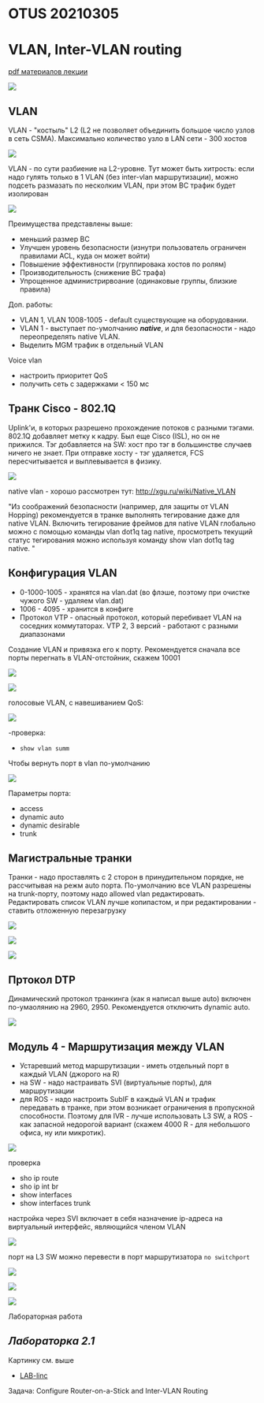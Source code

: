 # OTUS 20210305
# VLAN, Inter-VLAN routing

[pdf материалов лекции](OTUS_2_VLAN_20210305.pdf)

![](pictures/01.jpg)

## VLAN
VLAN - "костыль" L2 (L2 не позволяет объединить большое число узлов в сеть CSMA). Максимально количество узло в LAN сети - 300 хостов

![](pictures/02.jpg)

VLAN - по сути разбиение на L2-уровне. Тут может быть хитрость: если надо гулять только в 1 VLAN (без inter-vlan маршрутизации), можно подсеть размазать по несколким VLAN, при этом BC трафик будет изолирован

![](pictures/03.jpg)

Преимущества представлены выше:
- меньший размер BC
- Улучшен уровень безопасности (изнутри пользователь ограничен правилами ACL, куда он может войти)
- Повышение эффективности (группировака хостов по ролям)
- Производительность (снижение BC трафа)
- Упрощенное администрирвоание (одинаковые группы, близкие правила)

Доп. работы:
- VLAN 1, VLAN 1008-1005 - default существующие на оборудовании. 
- VLAN 1 - выступает по-умолчанию ___native___, и для безопасности - надо переопределять native VLAN.
- Выделить MGM трафик в отдельный VLAN

Voice vlan
- настроить приоритет QoS
- получить сеть с задержками < 150 мс

## Транк Cisco - 802.1Q
Uplink'и, в которых разрешено прохождение потоков с разными тэгами. 802.1Q добавляет метку к кадру. Был еще Cisco (ISL), но он не прижился. Тэг добавляется на SW: хост про тэг в большинстве случаев ничего не знает. При отправке хосту - тэг удаляется, FCS пересчитывается и выплевывается в физику.

![](pictures/04.jpg)

native vlan - хорошо рассмотрен тут: http://xgu.ru/wiki/Native_VLAN

"Из соображений безопасности (например, для защиты от VLAN Hopping) рекомендуется в транке выполнять тегирование даже для native VLAN. Включить тегирование фреймов для native VLAN глобально можно с помощью команды vlan dot1q tag native, просмотреть текущий статус тегирования можно используя команду show vlan dot1q tag native. "

## Конфигурация VLAN
- 0-1000-1005 - хранятся на vlan.dat (во флэше, поэтому при очистке чужого SW - удаляем vlan.dat)
- 1006 - 4095 - хранится в конфиге 
- Протокол VTP - опасный протокол, который перебивает VLAN на соседних коммутаторах. VTP 2, 3 версий - работают с разными диапазонами

Создание VLAN и привязка его к порту. Рекомендуется сначала все порты перегнать в VLAN-отстойник, скажем 10001

![](pictures/05.jpg)

![](pictures/06.jpg)

голосовые VLAN, с навешиванием QoS:

![](pictures/07.jpg)

-проверка:
- ```show vlan summ```

Чтобы вернуть порт в vlan по-умолчанию

![](pictures/08.jpg)

Параметры порта:
- access
- dynamic auto
- dynamic desirable
- trunk

## Магистральные транки
Транки - надо проставлять с 2 сторон в принудительном порядке, не рассчитывая на режм auto порта. По-умолчанию все VLAN разрешены на trunk-порту, поэтому надо allowed vlan редактировать. Редактировать список VLAN лучше копипастом, и при редактировании - ставить отложенную перезагрузку

![](pictures/09.jpg)

![](pictures/10.jpg)

![](pictures/11.jpg)

## Пртокол DTP
Динамический протокол транкинга (как я написал выше auto) включен по-умаолянию на 2960, 2950. Рекомендуется отключить dynamic auto.

![](pictures/12.jpg)

## Модуль 4 - Маршрутизация между VLAN
- Устаревший метод маршрутизации - иметь отдельный порт в каждый VLAN (джорого на R)
- на SW - надо настраивать SVI (виртуальные порты), для маршрутизации
- для ROS - надо настроить SubIF в каждый VLAN и трафик передавать в транке, при этом возникает ограничения в пропускной способности. Поэтому для IVR - лучше использовать L3 SW, а ROS - как запасной недорогой вариант (скажем 4000 R - для небольшого офиса, ну или микротик).

![](pictures/13.jpg)

проверка
- sho ip route
- sho ip int br
- show interfaces
- show interfaces trunk

настройка через SVI включает в себя назначение ip-адреса на виртуальный интерфейс, являющийся членом VLAN

![](pictures/14.jpg)

порт на L3 SW можно перевести в порт маршрутизатора ```no switchport```

![](pictures/15.jpg)

![](pictures/17.jpg)

![](pictures/16.jpg)



Лабораторная работа

## ___Лабораторка 2.1___

Картинку см. выше

- [LAB-linc](lab01/README.MD)

Задача: Configure Router-on-a-Stick and Inter-VLAN Routing